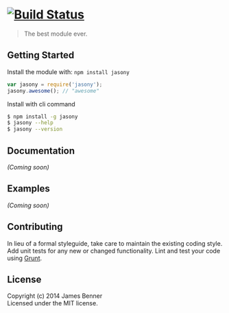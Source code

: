 #  [![Build Status](https://secure.travis-ci.org/jbenner55/jasony.png?branch=master)](http://travis-ci.org/jbenner55/jasony)

> The best module ever.


## Getting Started

Install the module with: `npm install jasony`

```js
var jasony = require('jasony');
jasony.awesome(); // "awesome"
```

Install with cli command

```sh
$ npm install -g jasony
$ jasony --help
$ jasony --version
```




## Documentation

_(Coming soon)_


## Examples

_(Coming soon)_


## Contributing

In lieu of a formal styleguide, take care to maintain the existing coding style. Add unit tests for any new or changed functionality. Lint and test your code using [Grunt](http://gruntjs.com).


## License

Copyright (c) 2014 James Benner  
Licensed under the MIT license.
